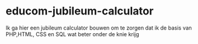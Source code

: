 # educom-jubileum-calculator

Ik ga hier een jubileum calculator bouwen om te zorgen dat ik de basis van PHP,HTML, CSS en SQL wat beter onder de knie krijg